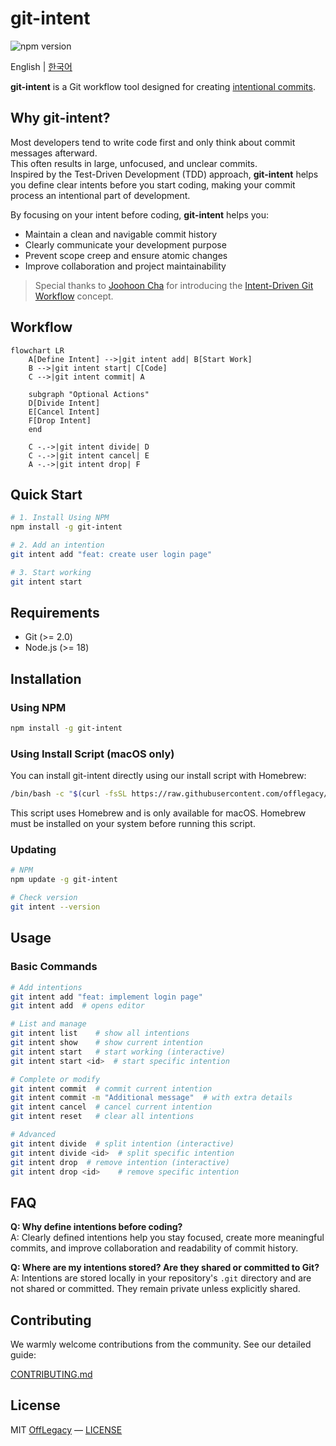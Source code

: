 # git-intent

![npm version](https://img.shields.io/npm/v/git-intent.svg)

English | [한국어](https://github.com/offlegacy/git-intent/blob/main/README.ko.md)

**git-intent** is a Git workflow tool designed for creating [intentional commits](https://intentionalcommits.org/).

## Why git-intent?

Most developers tend to write code first and only think about commit messages afterward.  
This often results in large, unfocused, and unclear commits.  
Inspired by the Test-Driven Development (TDD) approach, **git-intent** helps you define clear intents before you start coding, making your commit process an intentional part of development.

By focusing on your intent before coding, **git-intent** helps you:

- Maintain a clean and navigable commit history
- Clearly communicate your development purpose
- Prevent scope creep and ensure atomic changes
- Improve collaboration and project maintainability

> Special thanks to [Joohoon Cha](https://github.com/jcha0713) for introducing the [Intent-Driven Git Workflow](https://youtu.be/yDRs4Pl1Lq0?feature=shared) concept.

## Workflow

```mermaid
flowchart LR
    A[Define Intent] -->|git intent add| B[Start Work]
    B -->|git intent start| C[Code]
    C -->|git intent commit| A
    
    subgraph "Optional Actions"
    D[Divide Intent]
    E[Cancel Intent]
    F[Drop Intent]
    end
    
    C -.->|git intent divide| D
    C -.->|git intent cancel| E
    A -.->|git intent drop| F
```

## Quick Start

```bash
# 1. Install Using NPM
npm install -g git-intent

# 2. Add an intention
git intent add "feat: create user login page"

# 3. Start working
git intent start
```

## Requirements

- Git (>= 2.0)
- Node.js (>= 18)

## Installation

### Using NPM

```bash
npm install -g git-intent
```

### Using Install Script (macOS only)

You can install git-intent directly using our install script with Homebrew:

```bash
/bin/bash -c "$(curl -fsSL https://raw.githubusercontent.com/offlegacy/git-intent/main/scripts/install.sh)"
```

This script uses Homebrew and is only available for macOS. Homebrew must be installed on your system before running this script.

### Updating

```bash
# NPM
npm update -g git-intent

# Check version
git intent --version
```

## Usage

### Basic Commands

```bash
# Add intentions
git intent add "feat: implement login page"
git intent add  # opens editor

# List and manage
git intent list    # show all intentions
git intent show    # show current intention
git intent start   # start working (interactive)
git intent start <id>  # start specific intention

# Complete or modify
git intent commit  # commit current intention
git intent commit -m "Additional message"  # with extra details
git intent cancel  # cancel current intention
git intent reset   # clear all intentions

# Advanced
git intent divide  # split intention (interactive)
git intent divide <id>  # split specific intention
git intent drop  # remove intention (interactive)
git intent drop <id>    # remove specific intention
```

## FAQ

**Q: Why define intentions before coding?**  
A: Clearly defined intentions help you stay focused, create more meaningful commits, and improve collaboration and readability of commit history.

**Q: Where are my intentions stored? Are they shared or committed to Git?**  
A: Intentions are stored locally in your repository's `.git` directory and are not shared or committed. They remain private unless explicitly shared.

## Contributing

We warmly welcome contributions from the community. See our detailed guide:

[CONTRIBUTING.md](https://github.com/offlegacy/git-intent/blob/main/CONTRIBUTING.md)

## License

MIT [OffLegacy](https://www.offlegacy.org/) — [LICENSE](https://github.com/offlegacy/git-intent/blob/main/LICENSE)
